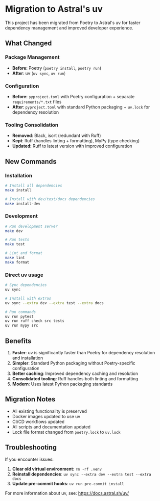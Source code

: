 # Migration to Astral's uv

This project has been migrated from Poetry to Astral's uv for faster dependency management and improved developer experience.

## What Changed

### Package Management
- **Before**: Poetry (`poetry install`, `poetry run`)
- **After**: uv (`uv sync`, `uv run`)

### Configuration
- **Before**: `pyproject.toml` with Poetry configuration + separate `requirements/*.txt` files
- **After**: `pyproject.toml` with standard Python packaging + `uv.lock` for dependency resolution

### Tooling Consolidation
- **Removed**: Black, isort (redundant with Ruff)
- **Kept**: Ruff (handles linting + formatting), MyPy (type checking)
- **Updated**: Ruff to latest version with improved configuration

## New Commands

### Installation
```bash
# Install all dependencies
make install

# Install with dev/test/docs dependencies
make install-dev
```

### Development
```bash
# Run development server
make dev

# Run tests
make test

# Lint and format
make lint
make format
```

### Direct uv usage
```bash
# Sync dependencies
uv sync

# Install with extras
uv sync --extra dev --extra test --extra docs

# Run commands
uv run pytest
uv run ruff check src tests
uv run mypy src
```

## Benefits

1. **Faster**: uv is significantly faster than Poetry for dependency resolution and installation
2. **Simpler**: Standard Python packaging without Poetry-specific configuration
3. **Better caching**: Improved dependency caching and resolution
4. **Consolidated tooling**: Ruff handles both linting and formatting
5. **Modern**: Uses latest Python packaging standards

## Migration Notes

- All existing functionality is preserved
- Docker images updated to use uv
- CI/CD workflows updated
- All scripts and documentation updated
- Lock file format changed from `poetry.lock` to `uv.lock`

## Troubleshooting

If you encounter issues:

1. **Clear old virtual environment**: `rm -rf .venv`
2. **Reinstall dependencies**: `uv sync --extra dev --extra test --extra docs`
3. **Update pre-commit hooks**: `uv run pre-commit install`

For more information about uv, see: https://docs.astral.sh/uv/
